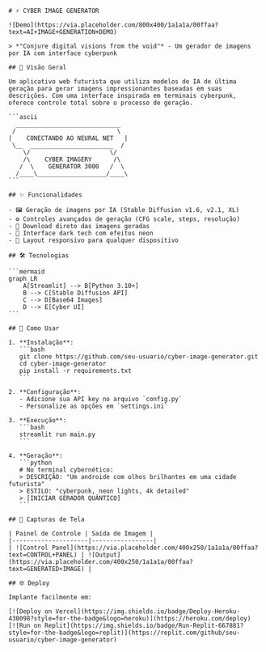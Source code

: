 ````
# ⚡ CYBER IMAGE GENERATOR

![Demo](https://via.placeholder.com/800x400/1a1a1a/00ffaa?text=AI+IMAGE+GENERATION+DEMO)

> *"Conjure digital visions from the void"* - Um gerador de imagens por IA com interface cyberpunk

## 🌌 Visão Geral

Um aplicativo web futurista que utiliza modelos de IA de última geração para gerar imagens impressionantes baseadas em suas descrições. Com uma interface inspirada em terminais cyberpunk, oferece controle total sobre o processo de geração.

```ascii
  _____________________________
 /                            \
|    CONECTANDO AO NEURAL NET   |
 \__  _______________________  /
    \/                      \/
    /\    CYBER IMAGERY      /\
   /  \    GENERATOR 3000   /  \
  /____\___________________/____\
```

## ✨ Funcionalidades

- 🖼️ Geração de imagens por IA (Stable Diffusion v1.6, v2.1, XL)
- ⚙️ Controles avançados de geração (CFG scale, steps, resolução)
- 💾 Download direto das imagens geradas
- 🎨 Interface dark tech com efeitos neon
- 📱 Layout responsivo para qualquer dispositivo

## 🛠️ Tecnologias

```mermaid
graph LR
    A[Streamlit] --> B[Python 3.10+]
    B --> C[Stable Diffusion API]
    C --> D[Base64 Images]
    D --> E[Cyber UI]
```

## 🚀 Como Usar

1. **Instalação**:
   ```bash
   git clone https://github.com/seu-usuario/cyber-image-generator.git
   cd cyber-image-generator
   pip install -r requirements.txt
   ```

2. **Configuração**:
   - Adicione sua API key no arquivo `config.py`
   - Personalize as opções em `settings.ini`

3. **Execução**:
   ```bash
   streamlit run main.py
   ```

4. **Geração**:
   ```python
   # No terminal cybernético:
   > DESCRIÇÃO: "Um androide com olhos brilhantes em uma cidade futurista"
   > ESTILO: "cyberpunk, neon lights, 4k detailed"
   > [INICIAR GERADOR QUÂNTICO]
   ```

## 📸 Capturas de Tela

| Painel de Controle | Saída de Imagem |
|---------------------|-----------------|
| ![Control Panel](https://via.placeholder.com/400x250/1a1a1a/00ffaa?text=CONTROL+PANEL) | ![Output](https://via.placeholder.com/400x250/1a1a1a/00ffaa?text=GENERATED+IMAGE) |

## 🌐 Deploy

Implante facilmente em:

[![Deploy on Vercel](https://img.shields.io/badge/Deploy-Heroku-430098?style=for-the-badge&logo=heroku)](https://heroku.com/deploy)
[![Run on Replit](https://img.shields.io/badge/Run-Replit-667881?style=for-the-badge&logo=replit)](https://replit.com/github/seu-usuario/cyber-image-generator)
